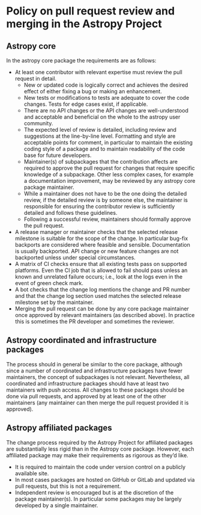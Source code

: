 # Policy on pull request review and merging in the Astropy Project

## Astropy core

In the astropy core package the requirements are as follows:

- At least one contributor with relevant expertise must review the pull request
  in detail.
  - New or updated code is logically correct and achieves the desired effect of
    either fixing a bug or making an enhancement.
  - New tests or modifications to tests are adequate to cover the code changes.
    Tests for edge cases exist, if applicable.
  - There are no API changes or the API changes are well-understood and
    acceptable and beneficial on the whole to the astropy user community.
  - The expected level of review is detailed, including review and suggestions
    at the line-by-line level.  Formatting and style are acceptable points for
    comment, in particular to maintain the existing coding style of a package and to
    maintain readability of the code base for future developers.
  - Maintainer(s) of subpackages that the contribution affects are required to
    approve the pull request for changes that require specific knowledge of a
    subpackage.  Other less complex cases, for example a documentation
    improvement, may be reviewed by any astropy core package maintainer.
  - While a maintainer does not have to be the one doing the detailed review, if
    the detailed review is by someone else, the maintainer is responsible for
    ensuring the contributor review is sufficiently detailed and follows these
    guidelines.
  - Following a successful review, maintainers should formally approve the pull
    request.
- A release manager or maintainer checks that the selected release
  milestone is suitable for the scope of the change.  In particular bug-fix
  backports are considered where feasible and sensible.
  Documentation is usually backported. API change or new feature changes
  are not backported unless under special circumstances.
- A matrix of CI checks ensure that all existing tests pass on supported
  platforms. Even the CI job that is allowed to fail should pass unless
  an known and unrelated failure occurs; i.e., look at the logs even in
  the event of green check mark.
- A bot checks that the change log mentions the change and PR number and that the change log
  section used matches the selected release milestone set by the maintainer.
- Merging the pull request can be done by any core package maintainer once
  approved by relevant maintainers (as described above).  In practice this is
  sometimes the PR developer and sometimes the reviewer.

## Astropy coordinated and infrastructure packages

The process should in general be similar to the core package, although since a
number of coordinated and infrastructure packages have fewer maintainers, the
concept of subpackages is not relevant. Nevertheless, all coordinated and
infrastructure packages should have at least two maintainers with push access.
All changes to these packages should be done via pull requests, and approved by
at least one of the other maintainers (any maintainer can then merge the pull
request provided it is approved).

## Astropy affiliated packages

The change process required by the Astropy Project for affiliated packages are
substantially less rigid than in the Astropy core package. However, each
affiliated package may make their requirements as rigorous as they’d like.
- It is required to maintain the code under version control on a publicly
  available site.
- In most cases packages are hosted on GitHub or GitLab and updated via pull
  requests, but this is not a requirement.
- Independent review is encouraged but is at the discretion of the package
  maintainer(s).  In particular some packages may be largely developed by a
  single maintainer.

